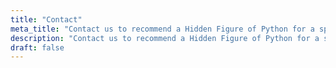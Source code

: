 ```yaml
---
title: "Contact"
meta_title: "Contact us to recommend a Hidden Figure of Python for a spotlight on our podcast."
description: "Contact us to recommend a Hidden Figure of Python for a spotlight on our podcast."
draft: false
---
```

